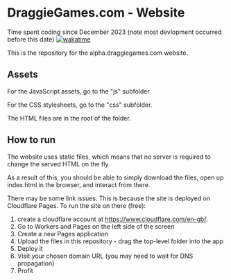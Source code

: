 # DraggieGames.com - Website

Time spent coding since December 2023 (note most devlopment occurred before this date)
[![wakatime](https://wakatime.com/badge/user/018c55e4-8c24-4c7a-b81f-a20c9b916c07/project/018c6f85-f292-474f-8169-d4a79ef2eb76.svg)](https://wakatime.com/badge/user/018c55e4-8c24-4c7a-b81f-a20c9b916c07/project/018c6f85-f292-474f-8169-d4a79ef2eb76)

This is the repository for the alpha.draggiegames.com website.

## Assets
For the JavaScript assets, go to the "js" subfolder

For the CSS stylesheets, go to the "css" subfolder.

The HTML files are in the root of the folder.

## How to run
The website uses static files, which means that no server is required to change the served HTML on the fly.

As a result of this, you should be able to simply download the files, open up index.html in the browser, and interact from there.

There may be some link issues. This is because the site is deployed on Cloudflare Pages. To run the site on there (free):

1) create a cloudflare account at https://www.cloudflare.com/en-gb/.
2) Go to Workers and Pages on the left side of the screen
3) Create a new Pages application
4) Upload the files in this repository - drag the top-level folder into the app
5) Deploy it
6) Visit your chosen domain URL (you may need to wait for DNS propagation)
7) Profit
